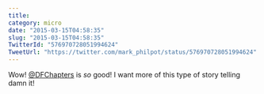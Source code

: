 ```yaml
---
title: 
category: micro
date: "2015-03-15T04:58:35"
slug: "2015-03-15T04:58:35"
TwitterId: "576970728051994624"
TweetUrl: "https://twitter.com/mark_philpot/status/576970728051994624"
---
```


Wow! [@DFChapters](https://twitter.com/DFChapters) is _so_ good! I want more of
this type of story telling damn it!
